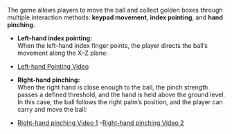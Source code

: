 The game allows players to move the ball and collect golden boxes through multiple interaction methods: **keypad movement**, **index pointing**, and **hand pinching**.

- **Left-hand index pointing:**  
  When the left-hand index finger points, the player directs the ball’s movement along the X–Z plane:  
  <!-- <video src="roll_a_ball/Demos/pointingDEMO.mp4" controls width="600"></video> -->
- [Left-hand Pointing Video](https://youtu.be/KidUI7-qFHo)

- **Right-hand pinching:**  
  When the right hand is close enough to the ball, the pinch strength passes a defined threshold, and the hand is held above the ground level. In this case, the ball follows the right palm’s position, and the player can carry and move the ball:  
  <!-- <video src="roll_a_ball/Demos/pinchDEMO1.mp4" controls width="600"></video>  
  <video src="roll_a_ball/Demos/pinchDEMO2.mp4" controls width="600"></video> -->
- [Right-hand pinching Video 1](https://youtu.be/bZpjPFVoMwM)
  -[Right-hand pinching Video 2](https://youtu.be/giyATIqzCqA)
